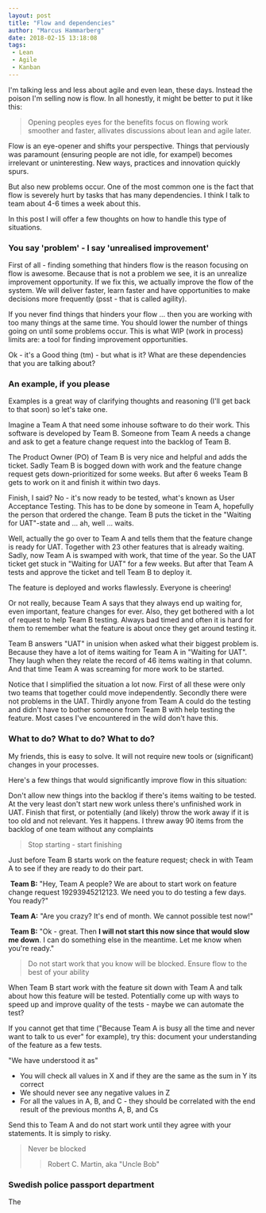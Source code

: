 ```yaml
---
layout: post
title: "Flow and dependencies"
author: "Marcus Hammarberg"
date: 2018-02-15 13:18:08
tags:
 - Lean
 - Agile
 - Kanban
---
```


I'm talking less and less about agile and even lean, these days. Instead the poison I'm selling now is flow. In all honestly, it might be better to put it like this:

> Opening peoples eyes for the benefits focus on flowing work smoother and faster, allivates discussions about lean and agile later. 

Flow is an eye-opener and shifts your perspective. Things that perviously was paramount (ensuring people are not idle, for exampel) becomes irrelevant or uninteresting. New ways, practices and innovation quickly spurs. 

But also new problems occur. One of the most common one is the fact that flow is severely hurt by tasks that has many dependencies. I think I talk to team about 4-6 times a week about this. 

In this post I will offer a few thoughts on how to handle this type of situations. 

<a name='more'></a>

### You say 'problem' - I say 'unrealised improvement'

First of all - finding something that hinders flow is the reason focusing on flow is awesome. Because that is not a problem we see, it is an unrealize improvement opportunity. If we fix this, we actually improve the flow of the system. We will deliver faster, learn faster and have opportunities to make decisions more frequently (psst - that is called agility). 

If you never find things that hinders your flow … then you are working with too many things at the same time. You should lower the number of things going on until some problems occur. This is what WIP (work in process) limits are: a tool for finding improvement opportunities.

Ok - it's a Good thing (tm) - but what is it? What are these dependencies that you are talking about?

### An example, if you please

Examples is a great way of clarifying thoughts and reasoning (I'll get back to that soon) so let's take one. 

Imagine a Team A that need some inhouse software to do their work. This software is developed by Team B. Someone from Team A needs a change and ask to get a feature change request into the backlog of Team B. 

The Product Owner (PO) of Team B is very nice and helpful and adds the ticket. Sadly Team B is bogged down with work and the feature change request gets down-prioritized for some weeks. But after 6 weeks Team B gets to work on it and finish it within two days. 

Finish, I said? No - it's now ready to be tested, what's known as User Acceptance Testing. This has to be done by someone in Team A, hopefully the person that ordered the change. Team B puts the ticket in the "Waiting for UAT"-state and … ah, well … waits. 

Well, actually the go over to Team A and tells them that the feature change is ready for UAT. Together with 23 other features that is already waiting. Sadly, now Team A is swamped with work, that time of the year. So the UAT ticket get stuck in "Waiting for UAT" for a few weeks. But after that Team A tests and approve the ticket and tell Team B to deploy it. 

The feature is deployed and works flawlessly. Everyone is cheering!

Or not really, because Team A says that they always end up waiting for, even important, feature changes for ever. Also, they get bothered with a lot of request to help Team B testing. Always bad timed and often it is hard for them to remember what the feature is about once they get around testing it. 

Team B answers "UAT" in unision when asked what their biggest problem is. Because they have a lot of items waiting for Team A in "Waiting for UAT". They laugh when they relate the record of 46 items waiting in that column. And that time Team A was screaming for more work to be started. 

Notice that I simplified the situation a lot now. First of all these were only two teams that together could move independently. Secondly there were not problems in the UAT. Thirdly anyone from Team A could do the testing and didn't have to bother someone from Team B with help testing the feature. Most cases I've encountered in the wild don't have this. 

### What to do? What to do? What to do?

My friends, this is easy to solve. It will not require new tools or (significant) changes in your processes. 

Here's a few things that would significantly improve flow in this situation:

Don't allow new things into the backlog if there's items waiting to be tested. At the very least don't start new work unless there's unfinished work in UAT. Finish that first, or potentially (and likely) throw the work away if it is too old and not relevant. Yes it happens. I threw away 90 items from the backlog of one team without any complaints

> Stop starting - start finishing



Just before Team B starts work on the feature request; check in with Team A to see if they are ready to do their part. 

​	**Team B:** "Hey, Team A people? We are about to start work on feature change request 19293945212123. We need you to do testing a few days. You ready?"

​	**Team A:** "Are you crazy? It's end of month. We cannot possible test now!"

​	**Team B:** "Ok - great. Then **I will not start this now since that would slow me down**. I can do something else in the meantime. Let me know when you're ready."

> Do not start work that you know will be blocked. Ensure flow to the best of your ability



When Team B start work with the feature sit down with Team A and talk about how this feature will be tested. Potentially come up with ways to speed up and improve quality of the tests - maybe we can automate the test? 

If you cannot get that time ("Because Team A is busy all the time and never want to talk to us ever" for example), try this: document your understanding of the feature as a few tests. 

"We have understood it as"

* You will check all values in X and if they are the same as the sum in Y its correct
* We should never see any negative values in Z
* For all the values in A, B, and C - they should be correlated with the end result of the previous months A, B, and Cs

Send this to Team A and do not start work until they agree with your statements. It is simply to risky. 

> Never be blocked
>
> > Robert C. Martin, aka "Uncle Bob"

### Swedish police passport department

The